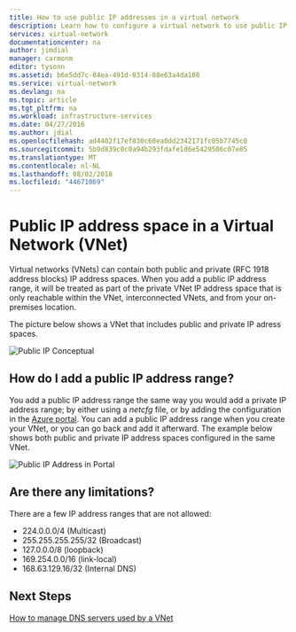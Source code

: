 ```yaml
---
title: How to use public IP addresses in a virtual network
description: Learn how to configure a virtual network to use public IP addresses
services: virtual-network
documentationcenter: na
author: jimdial
manager: carmonm
editor: tysonn
ms.assetid: b6e5dd7c-84ea-491d-8314-88e63a4da108
ms.service: virtual-network
ms.devlang: na
ms.topic: article
ms.tgt_pltfrm: na
ms.workload: infrastructure-services
ms.date: 04/27/2016
ms.author: jdial
ms.openlocfilehash: ad4402f17ef830c60ea0dd2342171fc05b7745c0
ms.sourcegitcommit: 5b9d839c0c0a94b293fdafe1d6e5429506c07e05
ms.translationtype: MT
ms.contentlocale: nl-NL
ms.lasthandoff: 08/02/2018
ms.locfileid: "44671069"
---
```

# <a name="public-ip-address-space-in-a-virtual-network-vnet"></a>Public IP address space in a Virtual Network (VNet)
Virtual networks (VNets) can contain both public and private (RFC 1918 address blocks) IP address spaces. When you add a public IP address range, it will be treated as part of the private VNet IP address space that is only reachable within the VNet, interconnected VNets, and from your on-premises location.

The picture below shows a VNet that includes public and private IP adress spaces.

![Public IP Conceptual](https://docstestmedia1.blob.core.windows.net/azure-media/articles/virtual-network/media/virtual-networks-public-ip-within-vnet/IC775683.jpg)

## <a name="how-do-i-add-a-public-ip-address-range"></a>How do I add a public IP address range?
You add a public IP address range the same way you would add a private IP address range; by either using a *netcfg* file, or by adding the configuration in the [Azure portal](http://portal.azure.com). You can add a public IP address range when you create your VNet, or you can go back and add it afterward. The example below shows both public and private IP address spaces configured in the same VNet.

![Public IP Address in Portal](https://docstestmedia1.blob.core.windows.net/azure-media/articles/virtual-network/media/virtual-networks-public-ip-within-vnet/IC775684.png)

## <a name="are-there-any-limitations"></a>Are there any limitations?
There are a few IP address ranges that are not allowed:

* 224.0.0.0/4 (Multicast)
* 255.255.255.255/32 (Broadcast)
* 127.0.0.0/8 (loopback)
* 169.254.0.0/16 (link-local)
* 168.63.129.16/32 (Internal DNS)

## <a name="next-steps"></a>Next Steps
[How to manage DNS servers used by a VNet](virtual-networks-manage-dns-in-vnet.md)




